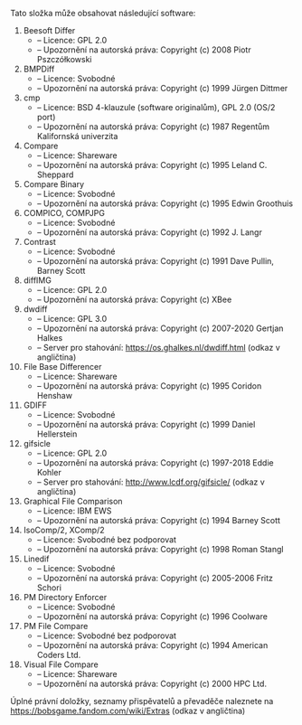 ﻿Tato složka může obsahovat následující software:

1. Beesoft Differ
   - – Licence: GPL 2.0
   - – Upozornění na autorská práva: Copyright (c) 2008 Piotr Pszczółkowski
2. BMPDiff
   - – Licence: Svobodné
   - – Upozornění na autorská práva: Copyright (c) 1999 Jürgen Dittmer
3. cmp
   - – Licence: BSD 4-klauzule (software originalům), GPL 2.0 (OS/2 port)
   - – Upozornění na autorská práva: Copyright (c) 1987 Regentům Kalifornská univerzita
4. Compare
   - – Licence: Shareware
   - – Upozornění na autorská práva: Copyright (c) 1995 Leland C. Sheppard
5. Compare Binary
   - – Licence: Svobodné
   - – Upozornění na autorská práva: Copyright (c) 1995 Edwin Groothuis
6. COMPICO, COMPJPG
   - – Licence: Svobodné
   - – Upozornění na autorská práva: Copyright (c) 1992 J. Langr
7. Contrast
   - – Licence: Svobodné
   - – Upozornění na autorská práva: Copyright (c) 1991 Dave Pullin, Barney Scott
8. diffIMG
   - – Licence: GPL 2.0
   - – Upozornění na autorská práva: Copyright (c) XBee
9. dwdiff
   - – Licence: GPL 3.0
   - – Upozornění na autorská práva: Copyright (c) 2007-2020 Gertjan Halkes
   - – Server pro stahování: https://os.ghalkes.nl/dwdiff.html (odkaz v angličtina)
10. File Base Differencer
    - – Licence: Shareware
    - – Upozornění na autorská práva: Copyright (c) 1995 Coridon Henshaw
11. GDIFF
    - – Licence: Svobodné
    - – Upozornění na autorská práva: Copyright (c) 1999 Daniel Hellerstein
12. gifsicle
    - – Licence: GPL 2.0
    - – Upozornění na autorská práva: Copyright (c) 1997-2018 Eddie Kohler
    - – Server pro stahování: http://www.lcdf.org/gifsicle/ (odkaz v angličtina)
13. Graphical File Comparison
    - – Licence: IBM EWS
    - – Upozornění na autorská práva: Copyright (c) 1994 Barney Scott
14. IsoComp/2, XComp/2
    - – Licence: Svobodné bez podporovat
    - – Upozornění na autorská práva: Copyright (c) 1998 Roman Stangl
15. Linedif
    - – Licence: Svobodné
    - – Upozornění na autorská práva: Copyright (c) 2005-2006 Fritz Schori
16. PM Directory Enforcer
    - – Licence: Svobodné
    - – Upozornění na autorská práva: Copyright (c) 1996 Coolware
17. PM File Compare
    - – Licence: Svobodné bez podporovat
    - – Upozornění na autorská práva: Copyright (c) 1994 American Coders Ltd.
18. Visual File Compare
    - – Licence: Shareware
    - – Upozornění na autorská práva: Copyright (c) 2000 HPC Ltd.

Úplné právní doložky, seznamy přispěvatelů a převaděče naleznete na https://bobsgame.fandom.com/wiki/Extras (odkaz v angličtina)
